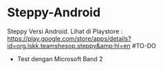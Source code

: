 # Steppy-Android
Steppy Versi Android. Lihat di Playstore : https://play.google.com/store/apps/details?id=org.lskk.teamshesop.steppy&amp;hl=en
#TO-DO
* Test dengan Microsoft Band 2
